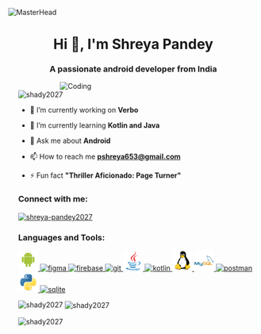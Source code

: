 ![MasterHead](https://user-images.githubusercontent.com/90236635/232446433-d5540fa2-fe28-4bb8-b929-cdb51fe61336.gif)
<h1 align="center">Hi 👋, I'm Shreya Pandey</h1>
<h3 align="center">A passionate android developer from India</h3>
<div style="margin-left: 20px;">

<img align="right" alt="Coding" src="https://camo.githubusercontent.com/afbfa6ea06dbf48e7520727dc7a1fb5cbec1e88fbf0efa0c37d26965ae713b13/68747470733a2f2f6d656469612e74656e6f722e636f6d2f347279783636745745686341414141642f706978656c2d73747564792e676966" width="400"/>

<p align="left"> <img src="https://komarev.com/ghpvc/?username=shady2027&label=Profile%20views&color=0e75b6&style=flat" alt="shady2027" /> </p>

- 🔭 I’m currently working on **Verbo**

- 🌱 I’m currently learning **Kotlin and Java**

- 💬 Ask me about **Android**

- 📫 How to reach me **pshreya653@gmail.com**

- ⚡ Fun fact **"Thriller Aficionado: Page Turner"**

<h3 align="left">Connect with me:</h3>
<p align="left">
<a href="https://linkedin.com/in/shreya-pandey2027" target="blank"><img align="center" src="https://raw.githubusercontent.com/rahuldkjain/github-profile-readme-generator/master/src/images/icons/Social/linked-in-alt.svg" alt="shreya-pandey2027" height="30" width="40" /></a>
</p>

<h3 align="left">Languages and Tools:</h3>
<p align="left"> <a href="https://developer.android.com" target="_blank" rel="noreferrer"> <img src="https://raw.githubusercontent.com/devicons/devicon/master/icons/android/android-original-wordmark.svg" alt="android" width="40" height="40"/> </a> <a href="https://www.figma.com/" target="_blank" rel="noreferrer"> <img src="https://www.vectorlogo.zone/logos/figma/figma-icon.svg" alt="figma" width="40" height="40"/> </a> <a href="https://firebase.google.com/" target="_blank" rel="noreferrer"> <img src="https://www.vectorlogo.zone/logos/firebase/firebase-icon.svg" alt="firebase" width="40" height="40"/> </a> <a href="https://git-scm.com/" target="_blank" rel="noreferrer"> <img src="https://www.vectorlogo.zone/logos/git-scm/git-scm-icon.svg" alt="git" width="40" height="40"/> </a> <a href="https://www.java.com" target="_blank" rel="noreferrer"> <img src="https://raw.githubusercontent.com/devicons/devicon/master/icons/java/java-original.svg" alt="java" width="40" height="40"/> </a> <a href="https://kotlinlang.org" target="_blank" rel="noreferrer"> <img src="https://www.vectorlogo.zone/logos/kotlinlang/kotlinlang-icon.svg" alt="kotlin" width="40" height="40"/> </a> <a href="https://www.linux.org/" target="_blank" rel="noreferrer"> <img src="https://raw.githubusercontent.com/devicons/devicon/master/icons/linux/linux-original.svg" alt="linux" width="40" height="40"/> </a> <a href="https://www.mysql.com/" target="_blank" rel="noreferrer"> <img src="https://raw.githubusercontent.com/devicons/devicon/master/icons/mysql/mysql-original-wordmark.svg" alt="mysql" width="40" height="40"/> </a> <a href="https://postman.com" target="_blank" rel="noreferrer"> <img src="https://www.vectorlogo.zone/logos/getpostman/getpostman-icon.svg" alt="postman" width="40" height="40"/> </a> <a href="https://www.python.org" target="_blank" rel="noreferrer"> <img src="https://raw.githubusercontent.com/devicons/devicon/master/icons/python/python-original.svg" alt="python" width="40" height="40"/> </a> <a href="https://www.sqlite.org/" target="_blank" rel="noreferrer"> <img src="https://www.vectorlogo.zone/logos/sqlite/sqlite-icon.svg" alt="sqlite" width="40" height="40"/> </a> </p>

<p><img align="left" src="https://github-readme-stats.vercel.app/api/top-langs?username=shady2027&show_icons=true&locale=en&layout=compact" alt="shady2027" /></p>

<p>&nbsp;<img align="center" src="https://github-readme-stats.vercel.app/api?username=shady2027&show_icons=true&locale=en" alt="shady2027" /></p>

<p><img align="center" src="https://github-readme-streak-stats.herokuapp.com/?user=shady2027&" alt="shady2027" /></p>

<!--
**shady2027/shady2027** is a ✨ _special_ ✨ repository because its `README.md` (this file) appears on your GitHub profile.

Here are some ideas to get you started:

- 🔭 I’m currently working on ...
- 🌱 I’m currently learning ...
- 👯 I’m looking to collaborate on ...
- 🤔 I’m looking for help with ...
- 💬 Ask me about ...
- 📫 How to reach me: ...
- 😄 Pronouns: ...
- ⚡ Fun fact: ...
-->
